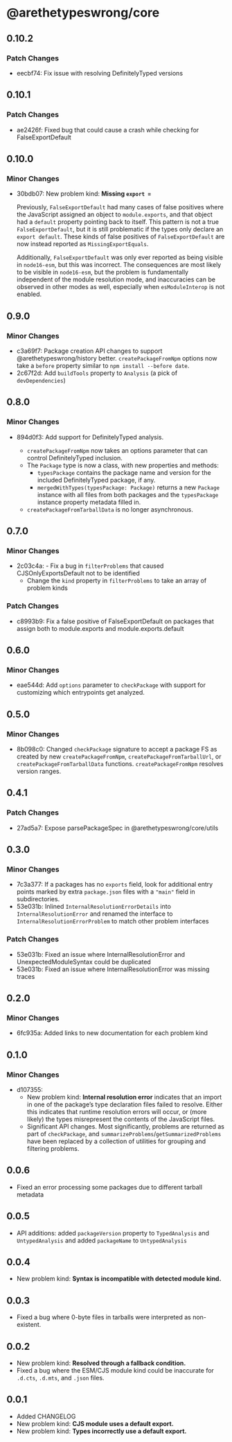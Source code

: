 # @arethetypeswrong/core

## 0.10.2

### Patch Changes

- eecbf74: Fix issue with resolving DefinitelyTyped versions

## 0.10.1

### Patch Changes

- ae2426f: Fixed bug that could cause a crash while checking for FalseExportDefault

## 0.10.0

### Minor Changes

- 30bdb07: New problem kind: **Missing `export =`**

  Previously, `FalseExportDefault` had many cases of false positives where the JavaScript assigned an object to `module.exports`, and that object had a `default` property pointing back to itself. This pattern is not a true `FalseExportDefault`, but it is still problematic if the types only declare an `export default`. These kinds of false positives of `FalseExportDefault` are now instead reported as `MissingExportEquals`.

  Additionally, `FalseExportDefault` was only ever reported as being visible in `node16-esm`, but this was incorrect. The consequences are most likely to be visible in `node16-esm`, but the problem is fundamentally independent of the module resolution mode, and inaccuracies can be observed in other modes as well, especially when `esModuleInterop` is not enabled.

## 0.9.0

### Minor Changes

- c3a69f7: Package creation API changes to support @arethetypeswrong/history better. `createPackageFromNpm` options now take a `before` property similar to `npm install --before date`.
- 2c67f2d: Add `buildTools` property to `Analysis` (a pick of `devDependencies`)

## 0.8.0

### Minor Changes

- 894d0f3: Add support for DefinitelyTyped analysis.

  - `createPackageFromNpm` now takes an options parameter that can control DefinitelyTyped inclusion.
  - The `Package` type is now a class, with new properties and methods:
    - `typesPackage` contains the package name and version for the included DefinitelyTyped package, if any.
    - `mergedWithTypes(typesPackage: Package)` returns a new `Package` instance with all files from both packages and the `typesPackage` instance property metadata filled in.
  - `createPackageFromTarballData` is no longer asynchronous.

## 0.7.0

### Minor Changes

- 2c03c4a: - Fix a bug in `filterProblems` that caused CJSOnlyExportsDefault not to be identified
  - Change the `kind` property in `filterProblems` to take an array of problem kinds

### Patch Changes

- c8993b9: Fix a false positive of FalseExportDefault on packages that assign both to module.exports and module.exports.default

## 0.6.0

### Minor Changes

- eae544d: Add `options` parameter to `checkPackage` with support for customizing which entrypoints get analyzed.

## 0.5.0

### Minor Changes

- 8b098c0: Changed `checkPackage` signature to accept a package FS as created by new `createPackageFromNpm`, `createPackageFromTarballUrl`, or `createPackageFromTarballData` functions. `createPackageFromNpm` resolves version ranges.

## 0.4.1

### Patch Changes

- 27ad5a7: Expose parsePackageSpec in @arethetypeswrong/core/utils

## 0.3.0

### Minor Changes

- 7c3a377: If a packages has no `exports` field, look for additional entry points marked by extra `package.json` files with a `"main"` field in subdirectories.
- 53e031b: Inlined `InternalResolutionErrorDetails` into `InternalResolutionError` and renamed the interface to `InternalResolutionErrorProblem` to match other problem interfaces

### Patch Changes

- 53e031b: Fixed an issue where InternalResolutionError and UnexpectedModuleSyntax could be duplicated
- 53e031b: Fixed an issue where InternalResolutionError was missing traces

## 0.2.0

### Minor Changes

- 6fc935a: Added links to new documentation for each problem kind

## 0.1.0

### Minor Changes

- d107355:
  - New problem kind: **Internal resolution error** indicates that an import in one of the package’s type declaration files failed to resolve. Either this indicates that runtime resolution errors will occur, or (more likely) the types misrepresent the contents of the JavaScript files.
  - Significant API changes. Most significantly, problems are returned as part of `checkPackage`, and `summarizeProblems`/`getSummarizedProblems` have been replaced by a collection of utilities for grouping and filtering problems.

## 0.0.6

- Fixed an error processing some packages due to different tarball metadata

## 0.0.5

- API additions: added `packageVersion` property to `TypedAnalysis` and `UntypedAnalysis` and added `packageName` to `UntypedAnalysis`

## 0.0.4

- New problem kind: **Syntax is incompatible with detected module kind.**

## 0.0.3

- Fixed a bug where 0-byte files in tarballs were interpreted as non-existent.

## 0.0.2

- New problem kind: **Resolved through a fallback condition.**
- Fixed a bug where the ESM/CJS module kind could be inaccurate for `.d.cts`, `.d.mts`, and `.json` files.

## 0.0.1

- Added CHANGELOG
- New problem kind: **CJS module uses a default export.**
- New problem kind: **Types incorrectly use a default export.**
